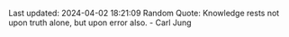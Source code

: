 Last updated: 2024-04-02 18:21:09
Random Quote: Knowledge rests not upon truth alone, but upon error also. - Carl Jung